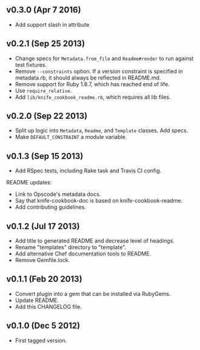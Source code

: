 v0.3.0 (Apr 7 2016)
--------------------

* Add support slash in attribute

v0.2.1 (Sep 25 2013)
--------------------

* Change specs for `Metadata.from_file` and `Readme#render` to run against test
  fixtures.
* Remove `--constraints` option. If a version constraint is specified in
  metadata.rb, it should always be reflected in README.md.
* Remove support for Ruby 1.8.7, which has reached end of life.
* Use `require_relative`.
* Add `lib/knife_cookbook_readme.rb`, which requires all lib files.

v0.2.0 (Sep 22 2013)
--------------------

* Split up logic into `Metadata`, `Readme`, and `Template` classes. Add specs.
* Make `DEFAULT_CONSTRAINT` a module variable.

v0.1.3 (Sep 15 2013)
--------------------

* Add RSpec tests, including Rake task and Travis CI config.

README updates:

* Link to Opscode's metadata docs.
* Say that knife-cookbook-doc is based on knife-cookbook-readme.
* Add contributing guidelines.

v0.1.2 (Jul 17 2013)
--------------------

* Add title to generated README and decrease level of headings.
* Rename "templates" directory to "template".
* Add alternative Chef documentation tools to README.
* Remove Gemfile.lock.

v0.1.1 (Feb 20 2013)
--------------------

* Convert plugin into a gem that can be installed via RubyGems.
* Update README.
* Add this CHANGELOG file.

v0.1.0 (Dec 5 2012)
-------------------

* First tagged version.
